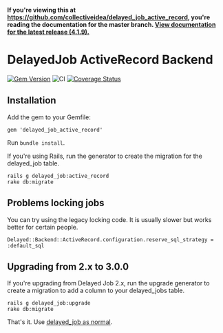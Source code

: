 **If you're viewing this at https://github.com/collectiveidea/delayed_job_active_record,
you're reading the documentation for the master branch.
[View documentation for the latest release
(4.1.9).](https://github.com/collectiveidea/delayed_job_active_record/tree/v4.1.9)**

# DelayedJob ActiveRecord Backend

[![Gem Version](https://img.shields.io/gem/v/delayed_job_active_record.svg)](https://rubygems.org/gems/delayed_job_active_record)
![CI](https://github.com/collectiveidea/delayed_job_active_record/workflows/CI/badge.svg)
[![Coverage Status](https://img.shields.io/coveralls/collectiveidea/delayed_job_active_record.svg)](https://coveralls.io/r/collectiveidea/delayed_job_active_record)

## Installation

Add the gem to your Gemfile:

    gem 'delayed_job_active_record'

Run `bundle install`.

If you're using Rails, run the generator to create the migration for the
delayed_job table.

    rails g delayed_job:active_record
    rake db:migrate

## Problems locking jobs

You can try using the legacy locking code. It is usually slower but works better for certain people.

    Delayed::Backend::ActiveRecord.configuration.reserve_sql_strategy = :default_sql

## Upgrading from 2.x to 3.0.0

If you're upgrading from Delayed Job 2.x, run the upgrade generator to create a
migration to add a column to your delayed_jobs table.

    rails g delayed_job:upgrade
    rake db:migrate

That's it. Use [delayed_job as normal](http://github.com/collectiveidea/delayed_job).
